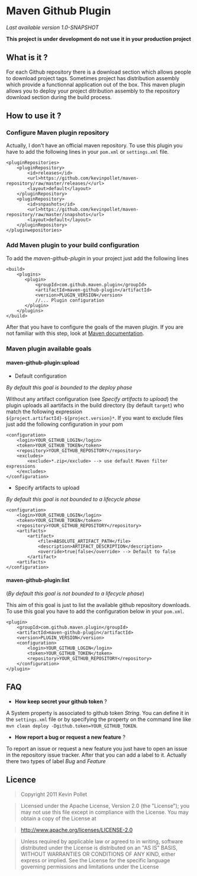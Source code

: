 Maven Github Plugin
===================

_Last available version 1.0-SNAPSHOT_

__This project is under development do not use it in your production project__

What is it ?
------------

For each Github repository there is a download section which allows people to download project tags. Sometimes project has distribution assembly which provide a functionnal application out of the box. This maven plugin allows you to deploy your project ditribution assembly to the repository download section during the build process.

How to use it ?
---------------

### Configure Maven plugin repository

Actually, I don't have an official maven repository. To use this plugin you have to add the following lines in your `pom.xml` or `settings.xml` file.

	<pluginRepositories>
		<pluginRepository>
			<id>releases</id>
			<url>https://github.com/kevinpollet/maven-repository/raw/master/releases/</url>
			<layout>default</layout>
		</pluginRepository>
		<pluginRepository>
			<id>snpashots</id>
			<url>https://github.com/kevinpollet/maven-repository/raw/master/snapshots</url>
			<layout>default</layout>
		</pluginRepository>
	</pluginwepositories>
	
### Add Maven plugin to your build configuration

To add the _maven-github-plugin_ in your project just add the following lines

	<build>
		<plugins>
   	 	   <plugin>
   	 	       <groupId>com.github.maven.plugin</groupId>
   	 	       <artifactId>maven-github-plugin</artifactId>
   	 	       <version>PLUGIN_VERSION</version>
   	 	       //... Plugin configuration
   	 	   </plugin>
		</plugins>
	</build>

After that you have to configure the goals of the maven plugin. If you are not familiar with this step, look at [Maven documentation](http://maven.apache.org/guides/introduction/introduction-to-the-lifecycle.html).

### Maven plugin available goals

#### maven-github-plugin:upload

* Default configuration

_By default this goal is bounded to the deploy phase_

Without any artifact configuration (see _Specify artifacts to upload_) the plugin uploads all aartifacts in the build directory (by default `target`) who match the following expression `${project.artifactId}-${project.version}*`. If you want to exclude files just add the following configuration in your pom

	<configuration>
		<login>YOUR_GITHUB_LOGIN</login>
		<token>YOUR_GITHUB_TOKEN</token>
		<repository>YOUR_GITHUB_REPOSITORY</repository>
		<excludes>
			<exclude>*.zip</exclude> --> use default Maven filter expressions
		</excludes>
	</configuration>

* Specify artifacts to upload

_By default this goal is not bounded to a lifecycle phase_
 
   	<configuration>
   		<login>YOUR_GITHUB_LOGIN</login>
   		<token>YOUR_GITHUB_TOKEN</token>
   		<repository>YOUR_GITHUB_REPOSITORY</repository>
   		<artifacts>
   			<artifact>
   				<file>ABSOLUTE_ARTIFACT_PATH</file>
   				<description>ARTIFACT_DESCRIPTION</description>
   				<override>true|false</override> --> Default to false
   			</artifact>
   		<artifacts>
   	</configuration>

#### maven-github-plugin:list

(_By default this goal is not bounded to a lifecycle phase_)

This aim of this goal is just to list the available github repository downloads. To use this goal you have to add the configuration below in your `pom.xml`.

	<plugin>
		<groupId>com.github.maven.plugin</groupId>
		<artifactId>maven-github-plugin</artifactId>
		<version>PLUGIN_VERSION</version>
		<configuration>
			<login>YOUR_GITHUB_LOGIN</login>
			<token>YOUR_GITHUB_TOKEN</token>
			<repository>YOUR_GITHUB_REPOSITORY</repository>
		</configuration>
	</plugin>

FAQ
---
 
* __How keep secret your github token__ ?

A System property is associated to github token _String_. You can define it in the `settings.xml` file or by specifying the property on the command line like `mvn clean deploy -Dgithub.token=YOUR_GITHUB_TOKEN`.

* __How report a bug or request a new feature__ ?

To report an issue or request a new feature you just have to open an issue in the repository issue tracker. After that you can add a label to it. Actually there two types of label _Bug_ and _Feature_

Licence
-------

>Copyright 2011 Kevin Pollet

>Licensed under the Apache License, Version 2.0 (the "License");
you may not use this file except in compliance with the License.
You may obtain a copy of the License at

>http://www.apache.org/licenses/LICENSE-2.0

>Unless required by applicable law or agreed to in writing, software
distributed under the License is distributed on an "AS IS" BASIS,
WITHOUT WARRANTIES OR CONDITIONS OF ANY KIND, either express or implied.
See the License for the specific language governing permissions and
limitations under the License




